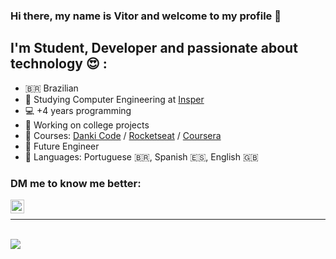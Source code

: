 ### Hi there, my name is Vitor and welcome to my profile 👋

## I'm Student, Developer and passionate about technology 😍 :

- 🇧🇷 Brazilian
- 🏫 Studying Computer Engineering at [Insper][insper]
- 💻 +4 years programming
- 🚧 Working on college projects
- 📝 Courses: [Danki Code][dankicode] / [Rocketseat][rocketseat] / [Coursera][coursera]
- 💭 Future Engineer
- 💬 Languages: Portuguese 🇧🇷, Spanish 🇪🇸, English 🇬🇧

### DM me to know me better:

[<img align="left" alt="LinkedIn" width="22px" src="https://cdn-icons-png.flaticon.com/512/145/145807.png" />][linkedin]

<br/>

---

<br/>

<picture>
  <source 
    srcset="https://github-readme-stats.vercel.app/api?username=thevitorhideki&show_icons=true&theme=codeSTACKr"
    media="(prefers-color-scheme: dark)"
  />
  <source
    srcset="https://github-readme-stats.vercel.app/api?username=thevitorhideki&show_icons=true"
    media="(prefers-color-scheme: light), (prefers-color-scheme: no-preference)"
  />
  <img align="center" src="https://github-readme-stats.vercel.app/api?username=thevitorhideki&show_icons=true" />
</picture>

[insper]: https://www.insper.edu.br/
[coursera]: https://www.coursera.org/
[dankicode]: https://cursos.dankicode.com/
[rocketseat]: https://app.rocketseat.com.br
[linkedin]: https://www.linkedin.com/in/vitor-katakura/
